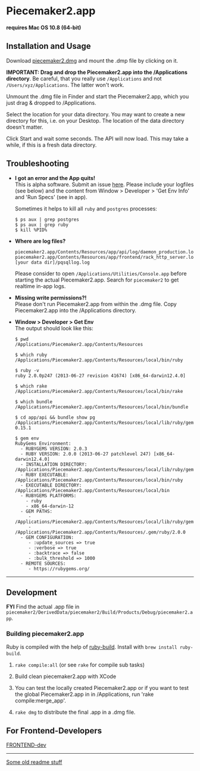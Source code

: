 # Piecemaker2.app

__requires Mac OS 10.8 (64-bit)__

## Installation and Usage

Download [piecemaker2.dmg](https://github.com/motionbank/piecemaker2-app/raw/master/piecemaker2.dmg) and mount the .dmp file by clicking on it.

__IMPORTANT: Drag and drop the Piecemaker2.app into the /Applications directory__. 
Be careful, that you really use ```/Applications``` and not ```/Users/xyz/Applications```. The latter won't work.

Unmount the .dmg file in Finder and start the Piecemaker2.app, which you just drag & dropped to /Applications.

Select the location for your data directory. You may want to create a new directory for this, i.e. on your Desktop. The location of the data directory
doesn't matter.

Click Start and wait some seconds. The API will now load. This may take a while, if this is a fresh data directory.


## Troubleshooting

 * __I got an error and the App quits!__  
   This is alpha software. Submit an issue [here](https://github.com/motionbank/piecemaker2-app/issues). Please include your logfiles (see below) and the 
   content from Window > Developer > 'Get Env Info' and 'Run Specs' (see in app).

   Sometimes it helps to kill all ```ruby``` and ```postgres``` processes:

   ```
   $ ps aux | grep postgres
   $ ps aux | grep ruby
   $ kill %PID%
   ```

 * __Where are log files?__  
   ```
   piecemaker2.app/Contents/Resources/app/api/log/daemon_production.log
   piecemaker2.app/Contents/Resources/app/frontend/rack_http_server.log
   [your data dir]/pqsqllog.log
   ```

   Please consider to open ```/Applications/Utilities/Console.app``` before
   starting the actual Piecemaker2.app. Search for ```piecemaker2``` to get
   realtime in-app logs.

 * __Missing write permissions?!__  
   Please don't run Piecemaker2.app from within the .dmg file.
   Copy Piecemaker2.app into the /Applications directory.

 * __Window > Developer > Get Env__  
   The output should look like this:

   ```
   $ pwd
   /Applications/Piecemaker2.app/Contents/Resources

   $ which ruby
   /Applications/Piecemaker2.app/Contents/Resources/local/bin/ruby

   $ ruby -v
   ruby 2.0.0p247 (2013-06-27 revision 41674) [x86_64-darwin12.4.0]

   $ which rake
   /Applications/Piecemaker2.app/Contents/Resources/local/bin/rake

   $ which bundle
   /Applications/Piecemaker2.app/Contents/Resources/local/bin/bundle

   $ cd app/api && bundle show pg
   /Applications/Piecemaker2.app/Contents/Resources/local/lib/ruby/gems/2.0.0/gems/pg-0.15.1

   $ gem env
   RubyGems Environment:
     - RUBYGEMS VERSION: 2.0.3
     - RUBY VERSION: 2.0.0 (2013-06-27 patchlevel 247) [x86_64-darwin12.4.0]
     - INSTALLATION DIRECTORY: /Applications/Piecemaker2.app/Contents/Resources/local/lib/ruby/gems/2.0.0
     - RUBY EXECUTABLE: /Applications/Piecemaker2.app/Contents/Resources/local/bin/ruby
     - EXECUTABLE DIRECTORY: /Applications/Piecemaker2.app/Contents/Resources/local/bin
     - RUBYGEMS PLATFORMS:
       - ruby
       - x86_64-darwin-12
     - GEM PATHS:
        - /Applications/Piecemaker2.app/Contents/Resources/local/lib/ruby/gems/2.0.0
        - /Applications/Piecemaker2.app/Contents/Resources/.gem/ruby/2.0.0
     - GEM CONFIGURATION:
        - :update_sources => true
        - :verbose => true
        - :backtrace => false
        - :bulk_threshold => 1000
     - REMOTE SOURCES:
        - https://rubygems.org/
   ```



-----------------

## Development

__FYI__ Find the actual .app file in ```piecemaker2/DerivedData/piecemaker2/Build/Products/Debug/piecemaker2.app```.

### Building piecemaker2.app

Ruby is compiled with the help of [ruby-build](https://github.com/sstephenson/ruby-build). Install with ```brew install ruby-build```.

  1) ```rake compile:all``` (or see ```rake``` for compile sub tasks)  

  2) Build clean piecemaker2.app with XCode 

  3) You can test the locally created Piecemaker2.app or 
     if you want to test the global Piecemaker2.app in
     in /Applications, run 'rake compile:merge_app'.

  4) ```rake dmg``` to distribute the final .app in a .dmg file.  

## For Frontend-Developers
[FRONTEND-dev](FRONTEND-DEV.md)





-----------------

[Some old readme stuff](https://github.com/motionbank/piecemaker2-app/tree/9844e2f8dba950c83f65eac1e01593ae97d7b0cc)



